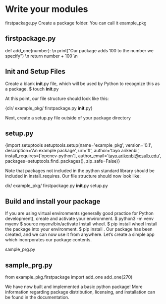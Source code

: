 # Write your modules
firstpackage.py
Create a package folder. You can call it example_pkg

## firstpackage.py

def add_one(number): \n
    print("Our package adds 100 to the number we specify") \n
    return number + 100 \n

## Init and Setup Files
Create a blank __init__.py file, which will be used by Python to recognize this as a package.
$ touch __init__.py

At this point, our file structure should look like this:

{dir/
    example_pkg/
              firstpackage.py
              __init__.py}

Next, create a setup.py file outside of your package directory

## setup.py

{import setuptools
setuptools.setup(name='example_pkg',
version='0.1',
description='An example package',
url='#',
author='tayo arikenbi',
install_requires=['opencv-python'],
author_email='tayo.arikenbi@csulb.edu',
packages=setuptools.find_packages(),
zip_safe=False)}

Note that packages not included in the python standard library should be included in install_requires. Our file structure should now look like:

dir/
    example_pkg/
              firstpackage.py
              __init__.py
    setup.py

## Build and install your package

If you are using virtual environments (generally good practice for Python development), create and activate your environment.
$ python3 -m venv myenv
$ source myenv/bin/activate
Install wheel.
$ pip install wheel
Install the package into your environment.
$ pip install .
Our package has been created, and we can now use it from anywhere. Let’s create a simple app which incorporates our package contents.

sample_prg.py

## sample_prg.py

from example_pkg.firstpackage import add_one
add_one(270)


We have now built and implemented a basic python package! More information regarding package distribution, licensing, and installation can be found in the documentation.
